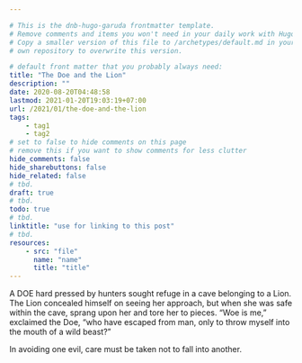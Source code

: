 ```yaml
---

# This is the dnb-hugo-garuda frontmatter template. 
# Remove comments and items you won't need in your daily work with Hugo.
# Copy a smaller version of this file to /archetypes/default.md in your
# own repository to overwrite this version.

# default front matter that you probably always need:
title: "The Doe and the Lion"
description: ""
date: 2020-08-20T04:48:58
lastmod: 2021-01-20T19:03:19+07:00
url: /2021/01/the-doe-and-the-lion
tags:
    - tag1
    - tag2
# set to false to hide comments on this page
# remove this if you want to show comments for less clutter
hide_comments: false
hide_sharebuttons: false
hide_related: false
# tbd.
draft: true
# tbd.
todo: true
# tbd.
linktitle: "use for linking to this post"
# tbd.
resources:
    - src: "file"
      name: "name"
      title: "title"
---
```

A DOE hard pressed by hunters sought refuge in a cave belonging to a Lion. The Lion concealed himself on seeing her approach, but when she was safe within the cave, sprang upon her and tore her to pieces. “Woe is me,” exclaimed the Doe, “who have escaped from man, only to throw myself into the mouth of a wild beast?”

In avoiding one evil, care must be taken not to fall into another.

